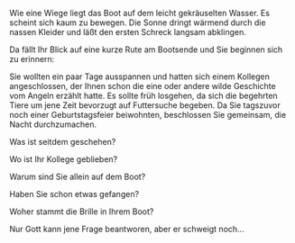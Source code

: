 Wie eine Wiege liegt das Boot auf dem leicht gekräuselten Wasser. Es scheint sich kaum 
zu bewegen. Die Sonne dringt wärmend durch die nassen Kleider und läßt den ersten Schreck 
langsam abklingen.

Da fällt Ihr Blick auf eine kurze Rute am Bootsende und Sie beginnen sich zu erinnern:

Sie wollten ein paar Tage ausspannen und hatten sich einem Kollegen angeschlossen, 
der Ihnen schon die eine oder andere wilde Geschichte vom Angeln erzählt hatte. Es sollte 
früh losgehen, da sich die begehrten Tiere um jene Zeit bevorzugt auf Futtersuche begeben. 
Da Sie tagszuvor noch einer Geburtstagsfeier beiwohnten, beschlossen Sie gemeinsam, die 
Nacht durchzumachen.

Was ist seitdem geschehen?

Wo ist Ihr Kollege geblieben?

Warum sind Sie allein auf dem Boot?

Haben Sie schon etwas gefangen?

Woher stammt die Brille in Ihrem Boot?

Nur Gott kann jene Frage beantworen, aber er schweigt noch...

